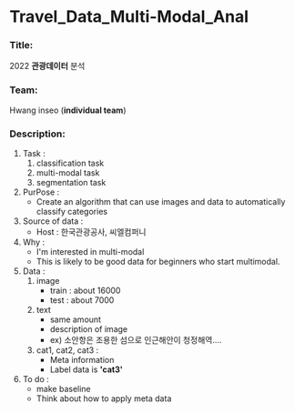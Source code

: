 # Travel_Data_Multi-Modal_Anal

### Title:
2022 **관광데이터** 분석

### Team:
Hwang inseo (**individual team**)

### Description:
1. Task :
    1. classification task
    1. multi-modal task
    1. segmentation task
2. PurPose :
    - Create an algorithm that can use images and data to automatically classify categories
3. Source of data :
    - Host : 한국관광공사, 씨엘컴퍼니
4. Why :
    - I'm interested in multi-modal
    - This is likely to be good data for beginners who start multimodal.
5. Data : 
    1. image
        - train : about 16000
        - test : about 7000
    1. text
        - same amount
        - description of image
        - ex) 소안항은 조용한 섬으로 인근해안이 청정해역....
    1. cat1, cat2, cat3 :
        - Meta information
        - Label data is **'cat3'**
6. To do :
    - make baseline
    - Think about how to apply meta data
